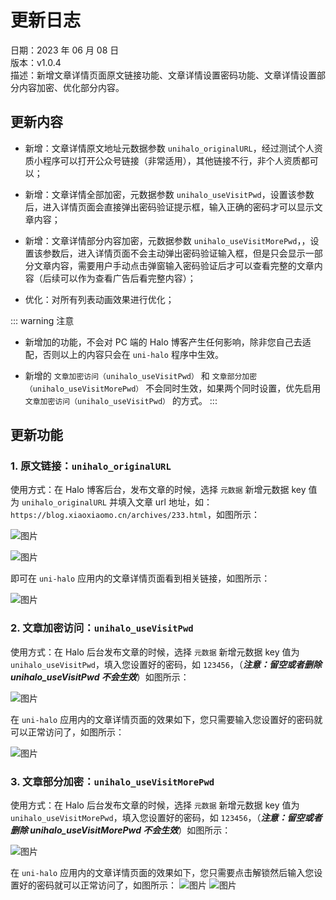 # 更新日志

日期：2023 年 06 月 08 日<br/>
版本：v1.0.4<br/>
描述：新增文章详情页面原文链接功能、文章详情设置密码功能、文章详情设置部分内容加密、优化部分内容。

## 更新内容

- 新增：文章详情原文地址元数据参数 `unihalo_originalURL`，经过测试个人资质小程序可以打开公众号链接（非常适用），其他链接不行，非个人资质都可以；

- 新增：文章详情全部加密，元数据参数 `unihalo_useVisitPwd`，设置该参数后，进入详情页面会直接弹出密码验证提示框，输入正确的密码才可以显示文章内容；

- 新增：文章详情部分内容加密，元数据参数 `unihalo_useVisitMorePwd`，，设置该参数后，进入详情页面不会主动弹出密码验证输入框，但是只会显示一部分文章内容，需要用户手动点击弹窗输入密码验证后才可以查看完整的文章内容（后续可以作为查看广告后看完整内容）；

- 优化：对所有列表动画效果进行优化；

::: warning 注意

- 新增加的功能，不会对 PC 端的 Halo 博客产生任何影响，除非您自己去适配，否则以上的内容只会在 `uni-halo` 程序中生效。

- 新增的 `文章加密访问（unihalo_useVisitPwd）` 和 `文章部分加密（unihalo_useVisitMorePwd）` 不会同时生效，如果两个同时设置，优先启用 `文章加密访问（unihalo_useVisitPwd）` 的方式。
  :::

## 更新功能

### 1. 原文链接：`unihalo_originalURL`

使用方式：在 Halo 博客后台，发布文章的时候，选择 `元数据` 新增元数据 key 值为 `unihalo_originalURL` 并填入文章 url 地址，如： `https://blog.xiaoxiaomo.cn/archives/233.html`，如图所示：

![图片](https://img.925i.cn/file/4db9fc97a66476a5fc831.png)

![图片](https://img.925i.cn/file/3b9fbd009e8e75c55c2c1.png)

即可在 `uni-halo` 应用内的文章详情页面看到相关链接，如图所示：

![图片](https://img.925i.cn/file/fd5d9708b1721b4dbbb8f.png)

### 2. 文章加密访问：`unihalo_useVisitPwd`

使用方式：在 Halo 后台发布文章的时候，选择 `元数据` 新增元数据 key 值为 `unihalo_useVisitPwd`，填入您设置好的密码，如 `123456`，（**_注意：留空或者删除 unihalo_useVisitPwd 不会生效_**）如图所示：

![图片](https://img.925i.cn/file/6bd6a7ccfc898cba5d3dd.png)

在 `uni-halo` 应用内的文章详情页面的效果如下，您只需要输入您设置好的密码就可以正常访问了，如图所示：

![图片](https://img.925i.cn/file/da9dfcde41aa350833bde.png)

### 3. 文章部分加密：`unihalo_useVisitMorePwd`

使用方式：在 Halo 后台发布文章的时候，选择 `元数据` 新增元数据 key 值为 `unihalo_useVisitMorePwd`，填入您设置好的密码，如 `123456`，（**_注意：留空或者删除 unihalo_useVisitMorePwd 不会生效_**）如图所示：

![图片](https://img.925i.cn/file/550b6f275789722f36838.png)

在 `uni-halo` 应用内的文章详情页面的效果如下，您只需要点击解锁然后输入您设置好的密码就可以正常访问了，如图所示：
![图片](https://img.925i.cn/file/dd4e2b0a7c42e3d6c04c9.png)
![图片](https://img.925i.cn/file/51bb5f8da9dd0beca59de.png)
